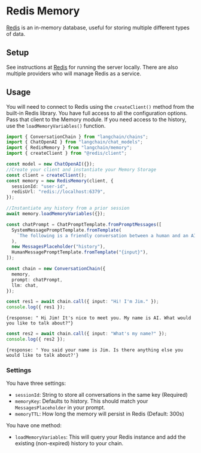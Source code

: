 # Redis Memory

[Redis](https://redis.io/) is an in-memory database, useful for storing multiple different types of data.

## Setup

See instructions at [Redis](https://redis.io/docs/getting-started/) for running the server locally. There are also multiple providers who will manage Redis as a service.

## Usage

You will need to connect to Redis using the `createClient()` method from the built-in Redis library. You have full access to all the configuration options. Pass that client to the Memory module. If you need access to the history, use the `loadMemoryVariables()` function.

```typescript
import { ConversationChain } from "langchain/chains";
import { ChatOpenAI } from "langchain/chat_models";
import { RedisMemory } from "langchain/memory";
import { createClient } from "@redis/client";

const model = new ChatOpenAI({});
//Create your client and instantiate your Memory Storage
const client = createClient();
const memory = new RedisMemory(client, {
  sessionId: "user-id",
  redisUrl: "redis://localhost:6379",
});

//Instantiate any history from a prior session
await memory.loadMemoryVariables({});

const chatPrompt = ChatPromptTemplate.fromPromptMessages([
  SystemMessagePromptTemplate.fromTemplate(
    `The following is a friendly conversation between a human and an AI. The AI is talkative and provides lots of specific details from its context. If the AI does not know the answer to a question, it truthfully says it does not know.`
  ),
  new MessagesPlaceholder("history"),
  HumanMessagePromptTemplate.fromTemplate("{input}"),
]);

const chain = new ConversationChain({
  memory,
  prompt: chatPrompt,
  llm: chat,
});

const res1 = await chain.call({ input: "Hi! I'm Jim." });
console.log({ res1 });
```

```shell
{response: " Hi Jim! It's nice to meet you. My name is AI. What would you like to talk about?"}
```

```typescript
const res2 = await chain.call({ input: "What's my name?" });
console.log({ res2 });
```

```shell
{response: ' You said your name is Jim. Is there anything else you would like to talk about?'}
```

### Settings

You have three settings:

- `sessionId`: String to store all conversations in the same key (Required)
- `memoryKey`: Defaults to history. This should match your `MessagesPlaceholder` in your prompt.
- `memoryTTL`: How long the memory will persist in Redis (Default: 300s)

You have one method:

- `loadMemoryVariables`: This will query your Redis instance and add the existing (non-expired) history to your chain.
